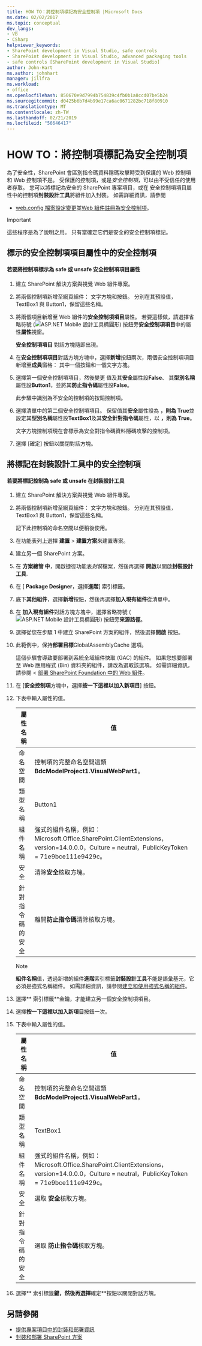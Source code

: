 ```yaml
---
title: HOW TO：將控制項標記為安全控制項 |Microsoft Docs
ms.date: 02/02/2017
ms.topic: conceptual
dev_langs:
- VB
- CSharp
helpviewer_keywords:
- SharePoint development in Visual Studio, safe controls
- SharePoint development in Visual Studio, advanced packaging tools
- safe controls [SharePoint development in Visual Studio]
author: John-Hart
ms.author: johnhart
manager: jillfra
ms.workload:
- office
ms.openlocfilehash: 850670e9d7994b754839c4fb0b1a8ccd07be5b24
ms.sourcegitcommit: d0425b6b7d4b99e17ca6ac0671282bc718f80910
ms.translationtype: MT
ms.contentlocale: zh-TW
ms.lasthandoff: 02/21/2019
ms.locfileid: "56646417"
---
```

# <a name="how-to-mark-controls-as-safe-controls"></a>HOW TO：將控制項標記為安全控制項
  為了安全性，SharePoint 會區別指令碼資料隱碼攻擊時受到保護的 Web 控制項和 Web 控制項不是。 受保護的控制項，或是*安全控制項*，可以由不受信任的使用者存取。 您可以將標記為安全的 SharePoint 專案項目，或在 安全控制項項目屬性中的控制項**封裝設計工具**將組件加入封裝。 如需詳細資訊，請參閱

- [web.config 檔案設定變更](http://go.microsoft.com/fwlink/?LinkId=178965)並[Web 組件註冊為安全控制項](http://go.microsoft.com/fwlink/?LinkId=171013)。

> [!IMPORTANT]
>  這些程序是為了說明之用。 只有當確定它們是安全的安全控制項標記。

## <a name="marking-safe-controls-in-the-safe-control-entries-property"></a>標示的安全控制項項目屬性中的安全控制項

#### <a name="to-mark-controls-as-safe-or-unsafe-in-the-safe-control-entries-property"></a>若要將控制項標示為 safe 或 unsafe 安全控制項項目屬性

1.  建立 SharePoint 解決方案與視覺 Web 組件專案。

2.  將兩個控制項新增至網頁組件： 文字方塊和按鈕。 分別在其預設值，TextBox1 與 Button1，保留這些名稱。

3.  將兩個項目新增至 Web 組件的**安全控制項項目**屬性。 若要這樣做，請選擇省略符號 (![ASP.NET Mobile 設計工具橢圓形](../sharepoint/media/mwellipsis.gif "ASP.NET Mobile 設計工具橢圓形")) 按鈕旁**安全控制項項目**中的屬性**屬性**視窗。

     **安全控制項項目** 對話方塊隨即出現。

4.  在**安全控制項項目**對話方塊方塊中，選擇**新增**按鈕兩次，兩個安全控制項項目新增至**成員**窗格： 其中一個按鈕和一個文字方塊。

5.  選擇第一個安全控制項項目，然後變更 值及其**安全**屬性設**False**、 其**型別名稱**屬性設**Button1**，並將其**防止指令碼**屬性設**False**。

     此步驟中識別為不安全的控制項的按鈕控制項。

6.  選擇清單中的第二個安全控制項項目。 保留值其**安全**屬性設為 **，則為 True**並設定其**型別名稱**屬性設**TextBox1**及其**安全針對指令碼**屬性，以 **，則為 True**。

     文字方塊控制項現在會標示為安全對指令碼資料隱碼攻擊的控制項。

7.  選擇 [確定] 按鈕以關閉對話方塊。

## <a name="marking-safe-controls-in-the-package-designer"></a>將標記在封裝設計工具中的安全控制項

#### <a name="to-mark-controls-as-safe-or-unsafe-in-the-package-designer"></a>若要將標記控制為 safe 或 unsafe 在封裝設計工具

1.  建立 SharePoint 解決方案與視覺 Web 組件專案。

2.  將兩個控制項新增至網頁組件： 文字方塊和按鈕。 分別在其預設值，TextBox1 與 Button1，保留這些名稱。

     記下此控制項的命名空間以便稍後使用。

3.  在功能表列上選擇 **建置** > **建置方案**來建置專案。

4.  建立另一個 SharePoint 方案。

5.  在 **方案總管 中**，開啟捷徑功能表*封裝*檔案，然後再選擇 **開啟**以開啟**封裝設計工具**.

6.  在 [ **Package Designer**，選擇**進階**] 索引標籤。

7.  底下**其他組件**，選擇**新增**按鈕，然後再選擇**加入現有組件**從清單中。

8.  在 **加入現有組件**對話方塊方塊中，選擇省略符號 (![ASP.NET Mobile 設計工具橢圓形](../sharepoint/media/mwellipsis.gif "ASP.NET Mobile 設計工具橢圓形")) 按鈕旁**來源路徑**。

9. 選擇從您在步驟 1 中建立 SharePoint 方案的組件，然後選擇**開啟** 按鈕。

10. 此範例中，保持**部署目標**GlobalAssemblyCache 選項。

     這個步驟會導致要部署到系統全域組件快取 (GAC) 的組件。 如果您想要部署至 Web 應用程式 (Bin) 資料夾的組件，請改為選取該選項。 如需詳細資訊，請參閱 <<c0> [ 部署 SharePoint Foundation 中的 Web 組件](http://go.microsoft.com/fwlink/?LinkId=177509)。

11. 在 [**安全控制項**方塊中，選擇**按一下這裡以加入新項目**] 按鈕。

12. 下表中輸入屬性的值。

    |屬性名稱|值|
    |-------------------|-----------|
    |命名空間|控制項的完整命名空間這類**BdcModelProject1.VisualWebPart1**。|
    |類型名稱|Button1|
    |組件名稱|強式的組件名稱，例如：Microsoft.Office.SharePoint.ClientExtensions，version=14.0.0.0，Culture = neutral，PublicKeyToken = 71e9bce111e9429c。|
    |安全|清除**安全**核取方塊。|
    |針對指令碼的安全|離開**防止指令碼**清除核取方塊。|

    > [!NOTE]
    >  **組件名稱**值，透過新增的組件**進階**索引標籤**封裝設計工具**不能是語彙基元，它必須是強式名稱組件。 如需詳細資訊，請參閱[建立和使用強式名稱的組件](http://go.microsoft.com/fwlink/?LinkId=177513)。

13. 選擇** 索引標籤**金鑰，才能建立另一個安全控制項項目。

14. 選擇**按一下這裡以加入新項目**按鈕一次。

15. 下表中輸入屬性的值。

    |屬性名稱|值|
    |-------------------|-----------|
    |命名空間|控制項的完整命名空間這類**BdcModelProject1.VisualWebPart1**。|
    |類型名稱|TextBox1|
    |組件名稱|強式的組件名稱，例如：Microsoft.Office.SharePoint.ClientExtensions，version=14.0.0.0，Culture = neutral，PublicKeyToken = 71e9bce111e9429c。|
    |安全|選取 **安全**核取方塊。|
    |針對指令碼的安全|選取 **防止指令碼**核取方塊。|

16. 選擇** 索引標籤**鍵，然後再選擇**確定**按鈕以關閉對話方塊。

## <a name="see-also"></a>另請參閱
- [提供專案項目中的封裝和部署資訊](../sharepoint/providing-packaging-and-deployment-information-in-project-items.md)
- [封裝和部署 SharePoint 方案](../sharepoint/packaging-and-deploying-sharepoint-solutions.md)
